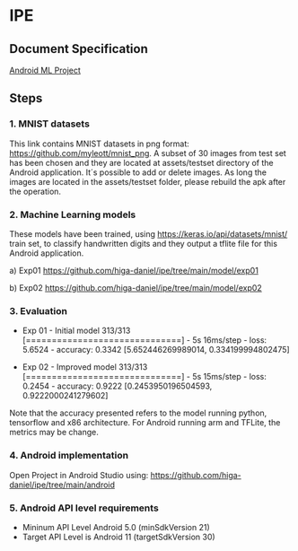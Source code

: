 # IPE
## Document Specification
[Android ML Project](/docs/Android_ML_Project.pdf)

## Steps
### 1. MNIST datasets
This link contains MNIST datasets in png format: https://github.com/myleott/mnist_png. A subset of 30 images from test set has been chosen and they are located at assets/testset directory of the Android application. 
It´s possible to add or delete images. As long the images are located in the assets/testset folder, please rebuild the apk after the operation.

### 2. Machine Learning models
These models have been trained, using https://keras.io/api/datasets/mnist/ train set, to classify handwritten digits and they output a tflite file for this Android application.

a) Exp01
https://github.com/higa-daniel/ipe/tree/main/model/exp01

b) Exp02
https://github.com/higa-daniel/ipe/tree/main/model/exp02

### 3. Evaluation
* Exp 01 - Initial model
313/313 [==============================] - 5s 16ms/step - loss: 5.6524 - accuracy: 0.3342
[5.652446269989014, 0.334199994802475]

* Exp 02 - Improved model
313/313 [==============================] - 5s 15ms/step - loss: 0.2454 - accuracy: 0.9222
[0.2453950196504593, 0.9222000241279602]

Note that the accuracy presented refers to the model running python, tensorflow and x86 architecture.
For Android running arm and TFLite, the metrics may be change.

### 4. Android implementation
Open Project in Android Studio using:
https://github.com/higa-daniel/ipe/tree/main/android

### 5. Android API level requirements
* Mininum API Level Android 5.0 (minSdkVersion 21)
* Target API Level is Android 11 (targetSdkVersion 30)